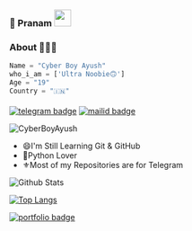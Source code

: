 ### 🙏 Pranam <img src="https://github.com/CyberBoyAyush/CyberBoyAyush/blob/master/gifs/Hi.gif" width="30px"></h2>

### About 🙋🏻‍♂️
```python
Name = "Cyber Boy Ayush"
who_i_am = ['Ultra Noobie🙃']
Age = "19"
Country = "🇮🇳"
```
#### 
[![telegram badge](https://img.shields.io/badge/@CyberBoyAyush-30302f?style=for-the-badge&logo=telegram)](https://t.me/CyberBoyAyush)
[![mailid badge](https://img.shields.io/badge/CyberBoyAyush-30302f?style=for-the-badge&logo=gmail)](https:mailto:cyberboyayush@gmail.com)
<p align="left"> <img src="https://komarev.com/ghpvc/?username=CyberBoyAyush&label=Views&color=blue&style=plastic" alt="CyberBoyAyush" /> </p>

- 😄I'm Still Learning Git & GitHub
- 🥰Python Lover
- ⚜️Most of my Repositories are for Telegram

![Github Stats](https://github-readme-stats.vercel.app/api?username=CyberBoyAyush&show_icons=true&title_color=fff&icon_color=79ff97&text_color=9f9f9f&bg_color=151515&count_private=true&include_all_commits=true)

[![Top Langs](https://github-readme-stats.vercel.app/api/top-langs/?username=CyberBoyAyush&hide=dockerfile)](https://github.com/CyberBoyAyush)

[![portfolio badge](https://img.shields.io/badge/Check_out_my-portfolio-blueviolet?style=for-the-badge&logo=git&logoColor=white)](https://visi.tk/CyberBoyAyush)


